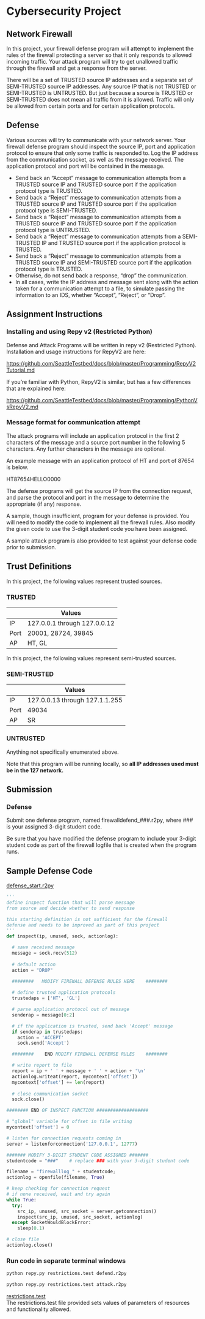 # Cybersecurity Project

## Network Firewall
In this project, your firewall defense program will attempt to implement the rules of the firewall protecting a server so that it only responds to allowed incoming traffic. Your attack program will try to get unallowed traffic through the firewall and get a response from the server.  

There will be a set of TRUSTED source IP addresses and a separate set of SEMI-TRUSTED source IP addresses. Any source IP that is not TRUSTED or SEMI-TRUSTED is UNTRUSTED.  But just because a source is TRUSTED or SEMI-TRUSTED does not mean all traffic from it is allowed. Traffic will only be allowed from certain ports and for certain application protocols. 

## Defense
Various sources will try to communicate with your network server. Your firewall defense program should inspect the source IP, port and application protocol to ensure that only some traffic is responded to. Log the IP address from the communication socket, as well as the message received. The application protocol and port will be contained in the message.  
* Send back an “Accept” message to communication attempts from a TRUSTED source IP and TRUSTED source port if the application protocol type is TRUSTED.  
* Send back a “Reject” message to communication attempts from a TRUSTED source IP and TRUSTED source port if the application protocol type is SEMI-TRUSTED.
* Send back a “Reject” message to communication attempts from a TRUSTED source IP and TRUSTED source port if the application protocol type is UNTRUSTED.
* Send back a “Reject” message to communication attempts from a SEMI-TRUSTED IP and TRUSTED source port if the application protocol is TRUSTED.
* Send back a “Reject” message to communication attempts from a TRUSTED source IP and SEMI-TRUSTED source port if the application protocol type is TRUSTED.
* Otherwise, do not send back a response, “drop” the communication.
* In all cases, write the IP address and message sent along with the action taken for a communication attempt to a file, to simulate passing the information to an IDS, whether “Accept”, “Reject”, or “Drop”.


## Assignment Instructions

### Installing and using Repy v2 (Restricted Python)
Defense and Attack Programs will be written in repy v2 (Restricted Python). Installation and usage instructions for RepyV2 are here:  

https://github.com/SeattleTestbed/docs/blob/master/Programming/RepyV2Tutorial.md

If you’re familiar with Python, RepyV2 is similar, but has a few differences that are explained here:

https://github.com/SeattleTestbed/docs/blob/master/Programming/PythonVsRepyV2.md

### Message format for communication attempt
The attack programs will include an application protocol in the first 2 characters of the message and a source port number in the following 5 characters. Any further characters in the message are optional. 

An example message with an application protocol of HT and port of 87654 is below. 

HT87654HELLO0000

The defense programs will get the source IP from the connection request, and parse the protocol and port in the message to determine the appropriate (if any) response.

A sample, though insufficient, program for your defense is provided. You will need to modify the code to implement all the firewall rules. Also modify the given code to use the 3-digit student code you have been assigned.

A sample attack program is also provided to test against your defense code prior to submission.

## Trust Definitions
In this project, the following values represent trusted sources.

### TRUSTED

|     | Values |  
| --- | --- |  
| IP	|  127.0.0.1 through 127.0.0.12  |  
| Port |	20001, 28724, 39845  |  
| AP	|  HT, GL  |  

In this project, the following values represent semi-trusted sources.

### SEMI-TRUSTED

|    | Values |  
| --- | --- | 
| IP | 127.0.0.13 through 127.1.1.255 |
| Port | 49034 |
| AP | SR |

### UNTRUSTED
Anything not specifically enumerated above.  

Note that this program will be running locally, so **all IP addresses used must be in the 127 network.**

## Submission
### Defense 

Submit one defense program, named firewalldefend_###.r2py, where ### is your assigned 3-digit student code.

Be sure that you have modified the defense program to include your 3-digit student code as part of the firewall logfile that is created when the program runs.

## Sample Defense Code

[defense_start.r2py](defense_start.r2py)
``` python
'''
define inspect function that will parse message
from source and decide whether to send response

this starting definition is not sufficient for the firewall 
defense and needs to be improved as part of this project
'''
def inspect(ip, unused, sock, actionlog):

  # save received message
  message = sock.recv(512)
  
  # default action
  action = "DROP"

  ########   MODIFY FIREWALL DEFENSE RULES HERE    ########
  
  # define trusted application protocols
  trustedaps = ['HT', 'GL']

  # parse application protocol out of message  
  senderap = message[0:2]

  # if the application is trusted, send back 'Accept' message
  if senderap in trustedaps:
    action = 'ACCEPT'
    sock.send('Accept')

  ########    END MODIFY FIREWALL DEFENSE RULES    ########

  # write report to file
  report = ip + ' ' + message + ' ' + action + '\n'
  actionlog.writeat(report, mycontext['offset'])
  mycontext['offset'] += len(report)
  
  # close communication socket
  sock.close()

######## END OF INSPECT FUNCTION ###################

# "global" variable for offset in file writing
mycontext['offset'] = 0

# listen for connection requests coming in
server = listenforconnection('127.0.0.1', 12777)

####### MODIFY 3-DIGIT STUDENT CODE ASSIGNED #######
studentcode = "###"    # replace ### with your 3-digit student code

filename = "firewalllog_" + studentcode;
actionlog = openfile(filename, True)

# keep checking for connection request
# if none received, wait and try again
while True:
  try:
    src_ip, unused, src_socket = server.getconnection()
    inspect(src_ip, unused, src_socket, actionlog)
  except SocketWouldBlockError:
    sleep(0.1)

# close file
actionlog.close()
```


### Run code in separate terminal windows

``` python
python repy.py restrictions.test defend.r2py

python repy.py restrictions.test attack.r2py
```
[restrictions.test](restrictions.test)  
The restrictions.test file provided sets values of parameters of resources and functionality allowed. 

